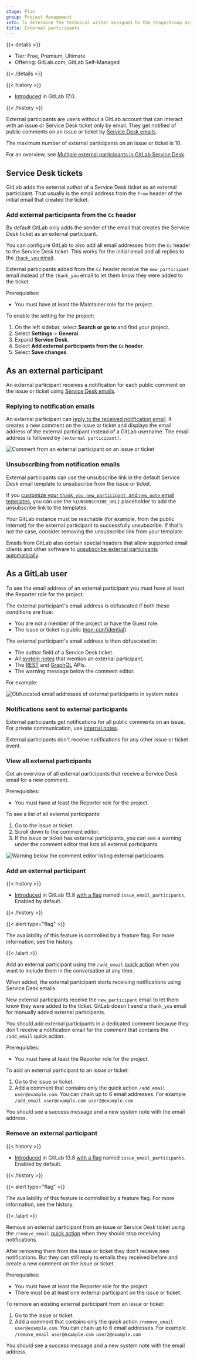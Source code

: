 ```yaml
---
stage: Plan
group: Project Management
info: To determine the technical writer assigned to the Stage/Group associated with this page, see https://handbook.gitlab.com/handbook/product/ux/technical-writing/#assignments
title: External participants
---
```


{{< details >}}

- Tier: Free, Premium, Ultimate
- Offering: GitLab.com, GitLab Self-Managed

{{< /details >}}

{{< history >}}

- [Introduced](https://gitlab.com/groups/gitlab-org/-/epics/3758) in GitLab 17.0.

{{< /history >}}

External participants are users without a GitLab account that can interact with an issue or Service Desk ticket only by email.
They get notified of public comments on an issue or ticket by [Service Desk emails](configure.md#customize-emails-sent-to-external-participants).

The maximum number of external participants on an issue or ticket is 10.

<i class="fa fa-youtube-play youtube" aria-hidden="true"></i>
For an overview, see [Multiple external participants in GitLab Service Desk](https://www.youtube.com/watch?v=eKNe7fYQCLc).
<!-- Video published on 2024-05-13 -->

## Service Desk tickets

GitLab adds the external author of a Service Desk ticket as an external participant.
That usually is the email address from the `From` header of the initial email that created the ticket.

### Add external participants from the `Cc` header

By default GitLab only adds the sender of the email that creates the Service Desk ticket as an external participant.

You can configure GitLab to also add all email addresses from the `Cc` header to the Service Desk ticket.
This works for the initial email and all replies to the [`thank_you` email](configure.md#customize-emails-sent-to-external-participants).

External participants added from the `Cc` header receive the `new_participant` email instead of the `thank_you` email to let them know they were added to the ticket.

Prerequisites:

- You must have at least the Maintainer role for the project.

To enable the setting for the project:

1. On the left sidebar, select **Search or go to** and find your project.
1. Select **Settings** > **General**.
1. Expand **Service Desk**.
1. Select **Add external participants from the `Cc` header**.
1. Select **Save changes**.

## As an external participant

An external participant receives a notification for each public comment on the issue or ticket
using [Service Desk emails](configure.md#customize-emails-sent-to-external-participants).

### Replying to notification emails

An external participant can [reply to the received notification email](../../../administration/reply_by_email.md#you-reply-to-the-notification-email).
It creates a new comment on the issue or ticket and displays the email address of the external participant
instead of a GitLab username. The email address is followed by `(external participant)`.

![Comment from an external participant on an issue or ticket](img/service_desk_external_participants_comment_v17_0.png)

### Unsubscribing from notification emails

External participants can use the unsubscribe link in the default Service Desk email template to
unsubscribe from the issue or ticket.

If you [customize your `thank_you`, `new_participant`, and `new_note` email templates](configure.md#customize-emails-sent-to-external-participants),
you can use the `%{UNSUBSCRIBE_URL}` placeholder to add the unsubscribe link to the templates.

Your GitLab instance must be reachable (for example, from the public internet) for the external participant to successfully unsubscribe.
If that's not the case, consider removing the unsubscribe link from your template.

Emails from GitLab also contain special headers that allow supported email clients and other software
to [unsubscribe external participants automatically](../../profile/notifications.md#using-an-email-client-or-other-software).

## As a GitLab user

To see the email address of an external participant you must have at least the Reporter role for the project.

The external participant's email address is obfuscated if both these conditions are true:

- You are not a member of the project or have the Guest role.
- The issue or ticket is public ([non-confidential](../issues/confidential_issues.md)).

The external participant's email address is then obfuscated in:

- The author field of a Service Desk ticket.
- All [system notes](../system_notes.md) that mention an external participant.
- The [REST](../../../api/notes.md) and [GraphQL](../../../api/graphql/_index.md) APIs.
- The warning message below the comment editor.

For example:

![Obfuscated email addresses of external participants in system notes](img/service_desk_external_participants_email_obfuscation_v17_0.png)

### Notifications sent to external participants

External participants get notifications for all public comments on an issue.
For private communication, use [internal notes](../../discussions/_index.md#add-an-internal-note).

External participants don't receive notifications for any other issue or ticket event.

### View all external participants

Get an overview of all external participants that receive a Service Desk email for a new comment.

Prerequisites:

- You must have at least the Reporter role for the project.

To see a list of all external participants:

1. Go to the issue or ticket.
1. Scroll down to the comment editor.
1. If the issue or ticket has external participants, you can see a warning under the comment editor
   that lists all external participants.

![Warning below the comment editor listing external participants](img/service_desk_external_participants_comment_editor_warning_v17_0.png)

### Add an external participant

{{< history >}}

- [Introduced](https://gitlab.com/gitlab-org/gitlab/-/issues/350460) in GitLab 13.8 [with a flag](../../feature_flags.md) named `issue_email_participants`. Enabled by default.

{{< /history >}}

{{< alert type="flag" >}}

The availability of this feature is controlled by a feature flag. For more information, see the history.

{{< /alert >}}

Add an external participant using the `/add_email` [quick action](../quick_actions.md) when you want
to include them in the conversation at any time.

When added, the external participant starts receiving notifications using Service Desk emails.

New external participants receive the `new_participant` email to let them know they were added to the ticket.
GitLab doesn't send a `thank_you` email for manually added external participants.

You should add external participants in a dedicated comment because they don't receive a notification
email for the comment that contains the `/add_email` quick action.

Prerequisites:

- You must have at least the Reporter role for the project.

To add an external participant to an issue or ticket:

1. Go to the issue or ticket.
1. Add a comment that contains only the quick action `/add_email user@example.com`.
   You can chain up to 6 email addresses. For example `/add_email user@example.com user2@example.com`

You should see a success message and a new system note with the email address.

### Remove an external participant

{{< history >}}

- [Introduced](https://gitlab.com/gitlab-org/gitlab/-/issues/350460) in GitLab 13.8 [with a flag](../../feature_flags.md) named `issue_email_participants`. Enabled by default.

{{< /history >}}

{{< alert type="flag" >}}

The availability of this feature is controlled by a feature flag. For more information, see the history.

{{< /alert >}}

Remove an external participant from an issue or Service Desk ticket using the `/remove_email`
[quick action](../quick_actions.md) when they should stop receiving notifications.

After removing them from the issue or ticket they don't receive new notifications.
But they can still reply to emails they received before and create a new comment on the issue or ticket.

Prerequisites:

- You must have at least the Reporter role for the project.
- There must be at least one external participant on the issue or ticket.

To remove an existing external participant from an issue or ticket:

1. Go to the issue or ticket.
1. Add a comment that contains only the quick action `/remove_email user@example.com`.
   You can chain up to 6 email addresses. For example `/remove_email user@example.com user2@example.com`

You should see a success message and a new system note with the email address.
